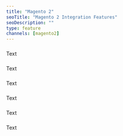 ```yaml
---
title: "Magento 2"
seoTitle: "Magento 2 Integration Features"
seoDescription: ""
type: feature
channels: [magento2]
---
```


<!-- 

attribute_set_id





-->

<!--  -->
###
Text
<!--  -->
###
Text
<!--  -->
###
Text
<!--  -->
###
Text
<!--  -->
###
Text
<!--  -->
###
Text

